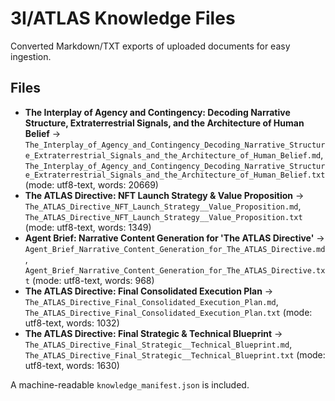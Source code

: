 # 3I/ATLAS Knowledge Files

Converted Markdown/TXT exports of uploaded documents for easy ingestion.

## Files
- **The Interplay of Agency and Contingency: Decoding Narrative Structure, Extraterrestrial Signals, and the Architecture of Human Belief** → `The_Interplay_of_Agency_and_Contingency_Decoding_Narrative_Structure_Extraterrestrial_Signals_and_the_Architecture_of_Human_Belief.md`, `The_Interplay_of_Agency_and_Contingency_Decoding_Narrative_Structure_Extraterrestrial_Signals_and_the_Architecture_of_Human_Belief.txt` (mode: utf8-text, words: 20669)
- **The ATLAS Directive: NFT Launch Strategy & Value Proposition** → `The_ATLAS_Directive_NFT_Launch_Strategy__Value_Proposition.md`, `The_ATLAS_Directive_NFT_Launch_Strategy__Value_Proposition.txt` (mode: utf8-text, words: 1349)
- **Agent Brief: Narrative Content Generation for 'The ATLAS Directive'** → `Agent_Brief_Narrative_Content_Generation_for_The_ATLAS_Directive.md`, `Agent_Brief_Narrative_Content_Generation_for_The_ATLAS_Directive.txt` (mode: utf8-text, words: 968)
- **The ATLAS Directive: Final Consolidated Execution Plan** → `The_ATLAS_Directive_Final_Consolidated_Execution_Plan.md`, `The_ATLAS_Directive_Final_Consolidated_Execution_Plan.txt` (mode: utf8-text, words: 1032)
- **The ATLAS Directive: Final Strategic & Technical Blueprint** → `The_ATLAS_Directive_Final_Strategic__Technical_Blueprint.md`, `The_ATLAS_Directive_Final_Strategic__Technical_Blueprint.txt` (mode: utf8-text, words: 1630)

A machine-readable `knowledge_manifest.json` is included.